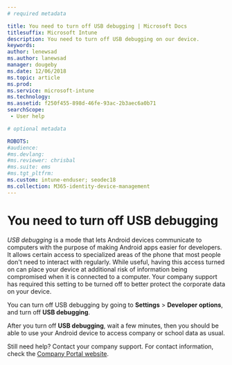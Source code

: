 ```yaml
---
# required metadata

title: You need to turn off USB debugging | Microsoft Docs
titlesuffix: Microsoft Intune
description: You need to turn off USB debugging on our device.
keywords:
author: lenewsad
ms.author: lanewsad
manager: dougeby
ms.date: 12/06/2018
ms.topic: article
ms.prod:
ms.service: microsoft-intune
ms.technology:
ms.assetid: f250f455-898d-46fe-93ac-2b3aec6a0b71
searchScope:
 - User help

# optional metadata

ROBOTS:  
#audience:
#ms.devlang:
#ms.reviewer: chrisbal
#ms.suite: ems
#ms.tgt_pltfrm:
ms.custom: intune-enduser; seodec18
ms.collection: M365-identity-device-management
---
```


# You need to turn off USB debugging

_USB debugging_ is a mode that lets Android devices communicate to computers with the purpose of making Android apps easier for developers. It allows certain access to specialized areas of the phone that most people don't need to interact with regularly. While useful, having this access turned on can place your device at additional risk of information being compromised when it is connected to a computer. Your company support has required this setting to be turned off to better protect the corporate data on your device.

You can turn off USB debugging by going to **Settings** > **Developer options**, and turn off **USB debugging**.

After you turn off **USB debugging**, wait a few minutes, then you should be able to use your Android device to access company or school data as usual.

Still need help? Contact your company support. For contact information, check the [Company Portal website](https://go.microsoft.com/fwlink/?linkid=2010980).
